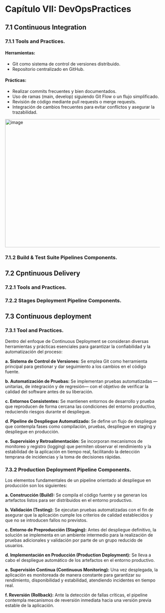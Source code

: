# Capítulo VII: DevOpsPractices
## 7.1 Continuous Integration
### 7.1.1 Tools and Practices.

#### Herramientas:

- Git como sistema de control de versiones distribuido.
- Repositorio centralizado en GitHub.
  
#### Prácticas:

- Realizar commits frecuentes y bien documentados.
- Uso de ramas (main, develop) siguiendo Git Flow o un flujo simplificado.
- Revisión de código mediante pull requests o merge requests.
- Integración de cambios frecuentes para evitar conflictos y asegurar la trazabilidad.

<img width="1125" height="417" alt="image" src="https://github.com/user-attachments/assets/95b60fd6-67b9-4674-bcf9-13df4818aa0d" />

### 7.1.2 Build & Test Suite Pipelines Components.

## 7.2 Cpntinuous Delivery
### 7.2.1 Tools and Practices.
### 7.2.2 Stages Deployment Pipeline Components.

## 7.3 Continuous deployment
### 7.3.1 Tool and Practices.

Dentro del enfoque de Continuous Deployment se consideran diversas herramientas y prácticas esenciales para garantizar la confiabilidad y la automatización del proceso:

**a. Sistema de Control de Versiones:** Se emplea Git como herramienta principal para gestionar y dar seguimiento a los cambios en el código fuente.

**b. Automatización de Pruebas:** Se implementan pruebas automatizadas —unitarias, de integración y de regresión— con el objetivo de verificar la calidad del software antes de su liberación.

**c. Entornos Consistentes:** Se mantienen entornos de desarrollo y prueba que reproducen de forma cercana las condiciones del entorno productivo, reduciendo riesgos durante el despliegue.

**d. Pipeline de Despliegue Automatizado:** Se define un flujo de despliegue que contempla fases como compilación, pruebas, despliegue en staging y despliegue en producción.

**e. Supervisión y Retroalimentación:** Se incorporan mecanismos de monitoreo y registro (logging) que permiten observar el rendimiento y la estabilidad de la aplicación en tiempo real, facilitando la detección temprana de incidencias y la toma de decisiones rápidas.

### 7.3.2 Production Deployment Pipeline Components.

Los elementos fundamentales de un pipeline orientado al despliegue en producción son los siguientes:

**a. Construcción (Build):** Se compila el código fuente y se generan los artefactos listos para ser distribuidos en el entorno productivo.

**b. Validación (Testing):** Se ejecutan pruebas automatizadas con el fin de asegurar que la aplicación cumple los criterios de calidad establecidos y que no se introducen fallos no previstos.

**c. Entorno de Preproducción (Staging):** Antes del despliegue definitivo, la solución se implementa en un ambiente intermedio para la realización de pruebas adicionales y validación por parte de un grupo reducido de usuarios.

**d. Implementación en Producción (Production Deployment):** Se lleva a cabo el despliegue automático de los artefactos en el entorno productivo.

**e. Supervisión Continua (Continuous Monitoring):** Una vez desplegada, la aplicación es monitoreada de manera constante para garantizar su rendimiento, disponibilidad y estabilidad, atendiendo incidentes en tiempo real.

**f. Reversión (Rollback):** Ante la detección de fallas críticas, el pipeline contempla mecanismos de reversión inmediata hacia una versión previa estable de la aplicación.
